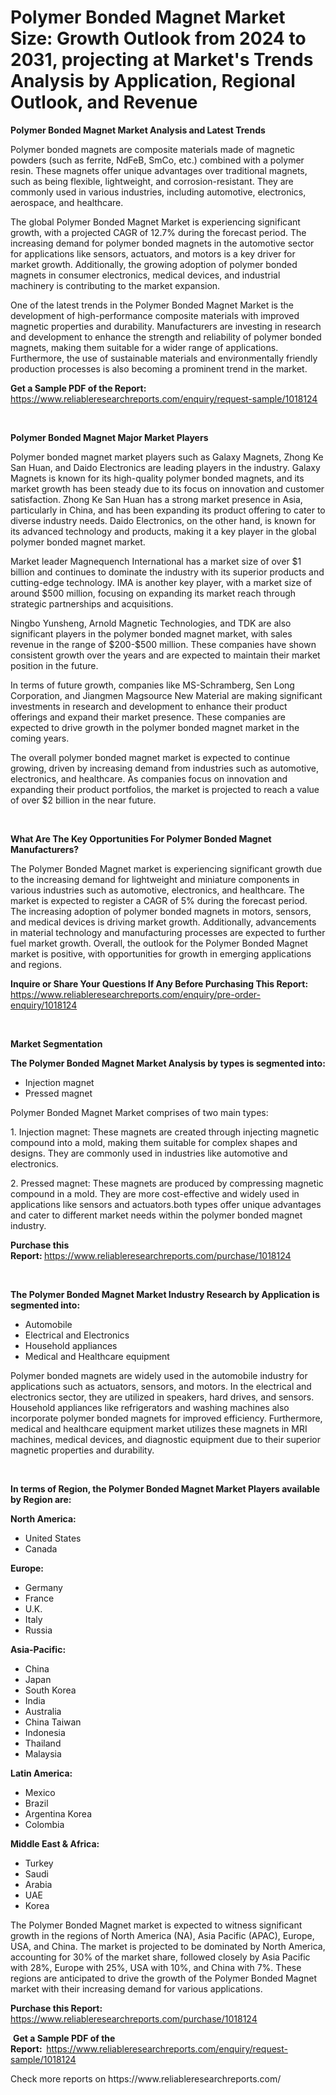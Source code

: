 <p><h1>Polymer Bonded Magnet Market Size: Growth Outlook from 2024 to 2031, projecting at Market's Trends Analysis by Application, Regional Outlook, and Revenue</h1></p><p><strong>Polymer Bonded Magnet Market Analysis and Latest Trends</strong></p>
<p><p>Polymer bonded magnets are composite materials made of magnetic powders (such as ferrite, NdFeB, SmCo, etc.) combined with a polymer resin. These magnets offer unique advantages over traditional magnets, such as being flexible, lightweight, and corrosion-resistant. They are commonly used in various industries, including automotive, electronics, aerospace, and healthcare.</p><p>The global Polymer Bonded Magnet Market is experiencing significant growth, with a projected CAGR of 12.7% during the forecast period. The increasing demand for polymer bonded magnets in the automotive sector for applications like sensors, actuators, and motors is a key driver for market growth. Additionally, the growing adoption of polymer bonded magnets in consumer electronics, medical devices, and industrial machinery is contributing to the market expansion.</p><p>One of the latest trends in the Polymer Bonded Magnet Market is the development of high-performance composite materials with improved magnetic properties and durability. Manufacturers are investing in research and development to enhance the strength and reliability of polymer bonded magnets, making them suitable for a wider range of applications. Furthermore, the use of sustainable materials and environmentally friendly production processes is also becoming a prominent trend in the market.</p></p>
<p><strong>Get a Sample PDF of the Report:&nbsp;</strong> <a href="https://www.reliableresearchreports.com/enquiry/request-sample/1018124">https://www.reliableresearchreports.com/enquiry/request-sample/1018124</a></p>
<p>&nbsp;</p>
<p><strong>Polymer Bonded Magnet Major Market Players</strong></p>
<p><p>Polymer bonded magnet market players such as Galaxy Magnets, Zhong Ke San Huan, and Daido Electronics are leading players in the industry. Galaxy Magnets is known for its high-quality polymer bonded magnets, and its market growth has been steady due to its focus on innovation and customer satisfaction. Zhong Ke San Huan has a strong market presence in Asia, particularly in China, and has been expanding its product offering to cater to diverse industry needs. Daido Electronics, on the other hand, is known for its advanced technology and products, making it a key player in the global polymer bonded magnet market.</p><p>Market leader Magnequench International has a market size of over $1 billion and continues to dominate the industry with its superior products and cutting-edge technology. IMA is another key player, with a market size of around $500 million, focusing on expanding its market reach through strategic partnerships and acquisitions.</p><p>Ningbo Yunsheng, Arnold Magnetic Technologies, and TDK are also significant players in the polymer bonded magnet market, with sales revenue in the range of $200-$500 million. These companies have shown consistent growth over the years and are expected to maintain their market position in the future.</p><p>In terms of future growth, companies like MS-Schramberg, Sen Long Corporation, and Jiangmen Magsource New Material are making significant investments in research and development to enhance their product offerings and expand their market presence. These companies are expected to drive growth in the polymer bonded magnet market in the coming years.</p><p>The overall polymer bonded magnet market is expected to continue growing, driven by increasing demand from industries such as automotive, electronics, and healthcare. As companies focus on innovation and expanding their product portfolios, the market is projected to reach a value of over $2 billion in the near future.</p></p>
<p>&nbsp;</p>
<p><strong>What Are The Key Opportunities For Polymer Bonded Magnet Manufacturers?</strong></p>
<p><p>The Polymer Bonded Magnet market is experiencing significant growth due to the increasing demand for lightweight and miniature components in various industries such as automotive, electronics, and healthcare. The market is expected to register a CAGR of 5% during the forecast period. The increasing adoption of polymer bonded magnets in motors, sensors, and medical devices is driving market growth. Additionally, advancements in material technology and manufacturing processes are expected to further fuel market growth. Overall, the outlook for the Polymer Bonded Magnet market is positive, with opportunities for growth in emerging applications and regions.</p></p>
<p><strong>Inquire or Share Your Questions If Any Before Purchasing This Report:</strong> <a href="https://www.reliableresearchreports.com/enquiry/pre-order-enquiry/1018124">https://www.reliableresearchreports.com/enquiry/pre-order-enquiry/1018124</a></p>
<p>&nbsp;</p>
<p><strong>Market Segmentation</strong></p>
<p><strong>The Polymer Bonded Magnet Market Analysis by types is segmented into:</strong></p>
<p><ul><li>Injection magnet</li><li>Pressed magnet</li></ul></p>
<p><p>Polymer Bonded Magnet Market comprises of two main types:</p><p>1. Injection magnet: These magnets are created through injecting magnetic compound into a mold, making them suitable for complex shapes and designs. They are commonly used in industries like automotive and electronics.</p><p>2. Pressed magnet: These magnets are produced by compressing magnetic compound in a mold. They are more cost-effective and widely used in applications like sensors and actuators.both types offer unique advantages and cater to different market needs within the polymer bonded magnet industry.</p></p>
<p><strong>Purchase this Report:&nbsp;</strong><a href="https://www.reliableresearchreports.com/purchase/1018124">https://www.reliableresearchreports.com/purchase/1018124</a></p>
<p>&nbsp;</p>
<p><strong>The Polymer Bonded Magnet Market Industry Research by Application is segmented into:</strong></p>
<p><ul><li>Automobile</li><li>Electrical and Electronics</li><li>Household appliances</li><li>Medical and Healthcare equipment</li></ul></p>
<p><p>Polymer bonded magnets are widely used in the automobile industry for applications such as actuators, sensors, and motors. In the electrical and electronics sector, they are utilized in speakers, hard drives, and sensors. Household appliances like refrigerators and washing machines also incorporate polymer bonded magnets for improved efficiency. Furthermore, medical and healthcare equipment market utilizes these magnets in MRI machines, medical devices, and diagnostic equipment due to their superior magnetic properties and durability.</p></p>
<p>&nbsp;</p>
<p><strong>In terms of Region, the Polymer Bonded Magnet Market Players available by Region are:</strong></p>
<p>
    <p> <strong> North America: </strong>
        <ul>
            <li>United States</li>
            <li>Canada</li>
        </ul>
        </p> 
    <p> <strong> Europe: </strong>
        <ul>
            <li>Germany</li>
            <li>France</li>
            <li>U.K.</li>
            <li>Italy</li>
            <li>Russia</li>
        </ul>
        </p> 
    <p> <strong> Asia-Pacific: </strong>
        <ul>
            <li>China</li>
            <li>Japan</li>
            <li>South Korea</li>
            <li>India</li>
            <li>Australia</li>
            <li>China Taiwan</li>
            <li>Indonesia</li>
            <li>Thailand</li>
            <li>Malaysia</li>
        </ul>
        </p> 
    <p> <strong> Latin America: </strong>
        <ul>
            <li>Mexico</li>
            <li>Brazil</li>
            <li>Argentina Korea</li>
            <li>Colombia</li>
        </ul>
        </p> 
    <p> <strong> Middle East & Africa: </strong>
        <ul>
            <li>Turkey</li>
            <li>Saudi</li>
            <li>Arabia</li>
            <li>UAE</li>
            <li>Korea</li>
        </ul>
    </p>
    </p>
<p><p>The Polymer Bonded Magnet market is expected to witness significant growth in the regions of North America (NA), Asia Pacific (APAC), Europe, USA, and China. The market is projected to be dominated by North America, accounting for 30% of the market share, followed closely by Asia Pacific with 28%, Europe with 25%, USA with 10%, and China with 7%. These regions are anticipated to drive the growth of the Polymer Bonded Magnet market with their increasing demand for various applications.</p></p>
<p><strong>Purchase this Report: </strong><a href="https://www.reliableresearchreports.com/purchase/1018124">https://www.reliableresearchreports.com/purchase/1018124</a></p>
<p>&nbsp;<strong>Get a Sample PDF of the Report:&nbsp;&nbsp;</strong><a href="https://www.reliableresearchreports.com/enquiry/request-sample/1018124">https://www.reliableresearchreports.com/enquiry/request-sample/1018124</a></p>
<p><strong></strong></p>
<p>Check more reports on https://www.reliableresearchreports.com/</p>